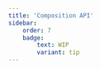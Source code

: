 ```yaml
---
title: 'Composition API'
sidebar:
    order: 7
    badge:
        text: WIP
        variant: tip
---
```


